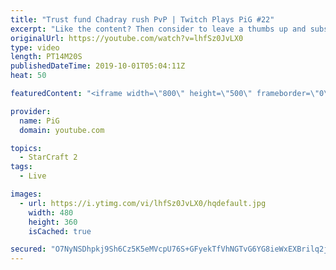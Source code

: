 ```yaml
---
title: "Trust fund Chadray rush PvP | Twitch Plays PiG #22"
excerpt: "Like the content? Then consider to leave a thumbs up and subscribe! ;)    If you wish to support me please consider supporting my patreon: https://www.patreon.com/PiGSC2  Videos don’t appear in your feed and you want to get notified about new uploads? Press the bell Icon :)  Watch live at https://www.twitch.tv/x5_pig"
originalUrl: https://youtube.com/watch?v=lhfSz0JvLX0
type: video
length: PT14M20S
publishedDateTime: 2019-10-01T05:04:11Z
heat: 50

featuredContent: "<iframe width=\"800\" height=\"500\" frameborder=\"0\" src=\"https://www.youtube.com/embed/lhfSz0JvLX0\" allow=\"accelerometer; autoplay; encrypted-media; gyroscope; picture-in-picture\" allowfullscreen></iframe>"

provider:
  name: PiG
  domain: youtube.com

topics:
  - StarCraft 2
tags:
  - Live

images:
  - url: https://i.ytimg.com/vi/lhfSz0JvLX0/hqdefault.jpg
    width: 480
    height: 360
    isCached: true

secured: "O7NyNSDhpkj9Sh6Cz5K5eMVcpU76S+GFyekTfVhNGTvG6YG8ieWxEXBrilq2joI4SSqWN1Kfmy21bMo3qYHg3FtWVc0cDBRh3P8GwzHPTzb6peDUsm8Y0CIOKZSslNJRIb/rqUhk2ldn1DpkAvTdpD7BwrltDRwzld4SmlhfBgGo+MQxarjChSBtDQaipktndDdUfK2lPg8BpOC/lpQKnEII95YoP84rNl5UIkct0fBZZCwENomwaDGMOUzah/bcijKLVCWkLf4b4sEKo+Y1f/IEd+zmkCAZMNGYVHEWVAu5JCzhvCehSI1xN1DIapzqXcaLAe10JB4kA+k3pXhCkEoghEyAxVMdOsD0Tekf1WO+pjqA2NYY1jxUkUnmSGyhJ+vdfNsk7y3AxUGSiJMGHrl/Xyb/U7lDACvbEZL9DRQ=;BYm08bA3yERFCg581apNMQ=="
---
```


